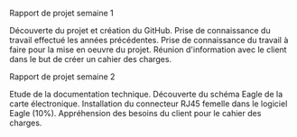 Rapport de projet semaine 1

Découverte du projet et création du GitHub.
Prise de connaissance du travail effectué les années précédentes.
Prise de connaissance du travail à faire pour la mise en oeuvre du projet.
Réunion d'information avec le client dans le but de créer un cahier des charges.


Rapport de projet semaine 2

Etude de la documentation technique.
Découverte du schéma Eagle de la carte électronique.
Installation du connecteur RJ45 femelle dans le logiciel Eagle (10%).
Appréhension des besoins du client pour le cahier des charges.

